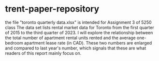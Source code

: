 # trent-paper-repository
the file "toronto quarterly data.xlsx" is intended for Assignment 3 of 5250 class
The data set lists rental market data for Toronto from the first quarter of 2015 to the third quarter of 2023. I will explore the relationship between the total number of apartment rental units rented and the average one-bedroom apartment lease rate (in CAD). These two numbers are enlarged and compared to last year's number, which signals that these are what readers of this report mainly focus on.
